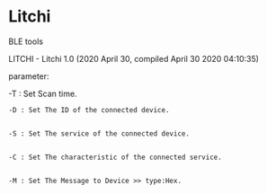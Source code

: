 # Litchi
BLE tools

LITCHI - Litchi 1.0 (2020 April 30, compiled April 30 2020 04:10:35)


parameter:


  -T : Set Scan time.
  
  
	-D : Set The ID of the connected device.
  
  
	-S : Set The service of the connected device.
  
  
	-C : Set The characteristic of the connected service.
  
  
	-M : Set The Message to Device >> type:Hex.
